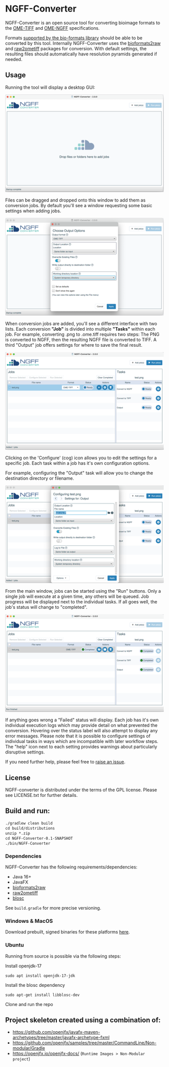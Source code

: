 # NGFF-Converter

NGFF-Converter is an open source tool for converting bioimage formats to the [OME-TIFF](https://ome-model.readthedocs.io/en/stable/ome-tiff/) and [OME-NGFF](https://ngff.openmicroscopy.org/) specifications.

Formats [supported by the bio-formats library](https://bio-formats.readthedocs.io/en/stable/supported-formats.html) should be able to be converted by this tool. 
Internally NGFF-Converter uses the [bioformats2raw](https://github.com/glencoesoftware/bioformats2raw) and [raw2ometiff](https://github.com/glencoesoftware/raw2ometiff) packages for conversion.
With default settings, the resulting files should automatically have resolution pyramids generated if needed.

## Usage

Running the tool will display a desktop GUI:

![Alt text](./docs/images/launch.png "Initial window")

Files can be dragged and dropped onto this window to add them as conversion jobs. By default you'll see a window requesting
some basic settings when adding jobs.

![Alt text](./docs/images/addfiles.png?raw=true "Add files window")

When conversion jobs are added, you'll see a different interface with two lists. Each conversion **"Job"** is divided into 
multiple **"Tasks"** within each job. For example, converting .png to .ome.tiff requires two steps: The PNG is converted to
NGFF, then the resulting NGFF file is converted to TIFF. A third "Output" job offers settings for where to save the final result.

![Alt text](./docs/images/interface.png?raw=true "Main window")

Clicking on the 'Configure' (cog) icon allows you to edit the settings for a specific job. Each task within a job has it's own configuration options.

For example, configuring the "Output" task will allow you to change the destination directory or filename.

![Alt text](./docs/images/configure.png?raw=true "Job configuration window")

From the main window, jobs can be started using the "Run" buttons. Only a single job will execute at a given time, any others 
will be queued. Job progress will be displayed next to the individual tasks. If all goes well, the job's status will change to
"completed".

![Alt text](./docs/images/completed.png?raw=true "Finished job")

If anything goes wrong a "Failed" status will display. Each job has it's own individual execution logs which may provide 
detail on what prevented the conversion. Hovering over the status label will also attempt to display any error messages.
Please note that it is possible to configure settings of individual tasks in ways which are incompatible with later workflow 
steps. The "help" icon next to each setting provides warnings about particularly disruptive settings.

If you need further help, please feel free to [raise an issue](https://github.com/glencoesoftware/NGFF-Converter/issues).

## License
NGFF-converter is distributed under the terms of the GPL license. Please see LICENSE.txt for further details.

## Build and run:

    ./gradlew clean build
    cd build/distributions
    unzip *.zip
    cd NGFF-Converter-0.1-SNAPSHOT
    ./bin/NGFF-Converter

### Dependencies
NGFF-Converter has the following requirements/dependencies:
- Java 16+
- JavaFX
- [bioformats2raw](https://github.com/glencoesoftware/bioformats2raw)
- [raw2ometiff](https://github.com/glencoesoftware/raw2ometiff)
- [blosc](https://github.com/Blosc/c-blosc)

See `build.gradle` for more precise versioning.

### Windows & MacOS
Download prebuilt, signed binaries for these platforms [here](https://www.glencoesoftware.com/products/ngff-converter/).

### Ubuntu
Running from source is possible via the following steps:

Install openjdk-17

    sudo apt install openjdk-17-jdk
    
Install the blosc dependency

    sudo apt-get install libblosc-dev

Clone and run the repo

## Project skeleton created using a combination of:

- https://github.com/openjfx/javafx-maven-archetypes/tree/master/javafx-archetype-fxml
- https://github.com/openjfx/samples/tree/master/CommandLine/Non-modular/Gradle
- https://openjfx.io/openjfx-docs/ (`Runtime Images > Non-Modular project`)

